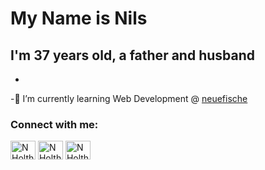 # My Name is Nils   
**I'm 37 years old, a father and husband**
- 
- 
-🐠 I’m currently learning Web Development @ [neuefische](https://github.com/neuefische)






<h3 align="left">Connect with me:</h3>
<p align="left">
<a href="https://codepen.io/NHolthey" target="blank"><img align="center" src="https://cdn.jsdelivr.net/npm/simple-icons@3.0.1/icons/codepen.svg" alt="NHolthey" height="30" width="40" /></a>
<a href="https://twitter.com/NHolthey" target="blank"><img align="center" src="https://cdn.jsdelivr.net/npm/simple-icons@3.0.1/icons/twitter.svg" alt="NHolthey" height="30" width="40" /></a>
<a href="https://instagram.com/NHolthey" target="blank"><img align="center" src="https://cdn.jsdelivr.net/npm/simple-icons@3.0.1/icons/instagram.svg" alt="NHolthey" height="30" width="40" /></a>
</p>

